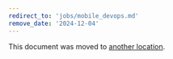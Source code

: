 ```yaml
---
redirect_to: 'jobs/mobile_devops.md'
remove_date: '2024-12-04'
---
```


<!-- markdownlint-disable -->

This document was moved to [another location](jobs/mobile_devops.md).

<!-- This redirect file can be deleted after <2024-12-04>. -->
<!-- Redirects that point to other docs in the same project expire in three months. -->
<!-- Redirects that point to docs in a different project or site (for example, link is not relative and starts with `https:`) expire in one year. -->
<!-- Before deletion, see: https://docs.gitlab.com/ee/development/documentation/redirects.html -->
